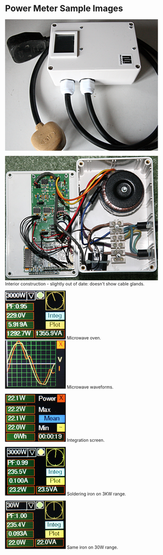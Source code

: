 # Power Meter Sample Images

![Exterior](./outside.JPG)

![Interior](./interior.JPG)
Interior construction - slightly out of date: doesn't show cable glands.

![Microwave](./microwave.JPG)
Microwave oven.
![Plot](./plot.JPG)
Microwave waveforms.

![Integrate](./integrate.JPG)
Integration screen.

![Underrange](./underrange.JPG)
Soldering iron on 3KW range.

![Correct range](./correctrange.JPG)
Same iron on 30W range.

